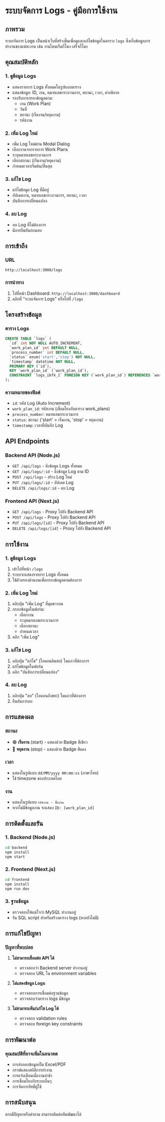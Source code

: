 # ระบบจัดการ Logs - คู่มือการใช้งาน

## ภาพรวม
ระบบจัดการ Logs เป็นหน้าเว็บที่สร้างขึ้นเพื่อดูและแก้ไขข้อมูลในตาราง `logs` ซึ่งเก็บข้อมูลการทำงานของแต่ละงาน เช่น งานไหนเริ่มกี่โมง เสร็จกี่โมง

## คุณสมบัติหลัก

### 1. ดูข้อมูล Logs
- แสดงรายการ Logs ทั้งหมดในรูปแบบตาราง
- แสดงข้อมูล: ID, งาน, หมายเลขกระบวนการ, สถานะ, เวลา, คำอธิบาย
- รองรับการกรองข้อมูลตาม:
  - งาน (Work Plan)
  - วันที่
  - สถานะ (เริ่มงาน/หยุดงาน)
  - รหัสงาน

### 2. เพิ่ม Log ใหม่
- เพิ่ม Log ใหม่ผ่าน Modal Dialog
- เลือกงานจากรายการ Work Plans
- ระบุหมายเลขกระบวนการ
- เลือกสถานะ (เริ่มงาน/หยุดงาน)
- กำหนดเวลาเริ่มต้น/สิ้นสุด

### 3. แก้ไข Log
- แก้ไขข้อมูล Log ที่มีอยู่
- อัปเดตงาน, หมายเลขกระบวนการ, สถานะ, เวลา
- บันทึกการเปลี่ยนแปลง

### 4. ลบ Log
- ลบ Log ที่ไม่ต้องการ
- มีการยืนยันก่อนลบ

## การเข้าถึง

### URL
```
http://localhost:3000/logs
```

### การนำทาง
1. ไปที่หน้า Dashboard: `http://localhost:3000/dashboard`
2. คลิกที่ "ระบบจัดการ Logs" หรือไปที่ `/logs`

## โครงสร้างข้อมูล

### ตาราง Logs
```sql
CREATE TABLE `logs` (
  `id` int NOT NULL AUTO_INCREMENT,
  `work_plan_id` int DEFAULT NULL,
  `process_number` int DEFAULT NULL,
  `status` enum('start','stop') NOT NULL,
  `timestamp` datetime NOT NULL,
  PRIMARY KEY (`id`),
  KEY `work_plan_id` (`work_plan_id`),
  CONSTRAINT `logs_ibfk_1` FOREIGN KEY (`work_plan_id`) REFERENCES `work_plans` (`id`) ON DELETE CASCADE
);
```

### ความหมายของฟิลด์
- `id`: รหัส Log (Auto Increment)
- `work_plan_id`: รหัสงาน (เชื่อมโยงกับตาราง work_plans)
- `process_number`: หมายเลขกระบวนการ
- `status`: สถานะ ('start' = เริ่มงาน, 'stop' = หยุดงาน)
- `timestamp`: เวลาที่บันทึก Log

## API Endpoints

### Backend API (Node.js)
- `GET /api/logs` - ดึงข้อมูล Logs ทั้งหมด
- `GET /api/logs/:id` - ดึงข้อมูล Log ตาม ID
- `POST /api/logs` - สร้าง Log ใหม่
- `PUT /api/logs/:id` - อัปเดต Log
- `DELETE /api/logs/:id` - ลบ Log

### Frontend API (Next.js)
- `GET /api/logs` - Proxy ไปยัง Backend API
- `POST /api/logs` - Proxy ไปยัง Backend API
- `PUT /api/logs/[id]` - Proxy ไปยัง Backend API
- `DELETE /api/logs/[id]` - Proxy ไปยัง Backend API

## การใช้งาน

### 1. ดูข้อมูล Logs
1. เข้าไปที่หน้า `/logs`
2. ระบบจะแสดงรายการ Logs ทั้งหมด
3. ใช้ตัวกรองด้านบนเพื่อกรองข้อมูลตามต้องการ

### 2. เพิ่ม Log ใหม่
1. คลิกปุ่ม "เพิ่ม Log" ที่มุมขวาบน
2. กรอกข้อมูลในฟอร์ม:
   - เลือกงาน
   - ระบุหมายเลขกระบวนการ
   - เลือกสถานะ
   - กำหนดเวลา
3. คลิก "เพิ่ม Log"

### 3. แก้ไข Log
1. คลิกปุ่ม "แก้ไข" (ไอคอนดินสอ) ในแถวที่ต้องการ
2. แก้ไขข้อมูลในฟอร์ม
3. คลิก "บันทึกการเปลี่ยนแปลง"

### 4. ลบ Log
1. คลิกปุ่ม "ลบ" (ไอคอนถังขยะ) ในแถวที่ต้องการ
2. ยืนยันการลบ

## การแสดงผล

### สถานะ
- 🟢 **เริ่มงาน** (start) - แสดงด้วย Badge สีเขียว
- 🔴 **หยุดงาน** (stop) - แสดงด้วย Badge สีแดง

### เวลา
- แสดงในรูปแบบ `dd/MM/yyyy HH:mm:ss` (ภาษาไทย)
- ใช้ timezone ของประเทศไทย

### งาน
- แสดงในรูปแบบ `รหัสงาน - ชื่องาน`
- หากไม่มีข้อมูลงาน จะแสดง `ID: [work_plan_id]`

## การติดตั้งและรัน

### 1. Backend (Node.js)
```bash
cd backend
npm install
npm start
```

### 2. Frontend (Next.js)
```bash
cd frontend
npm install
npm run dev
```

### 3. ฐานข้อมูล
- ตรวจสอบให้แน่ใจว่า MySQL ทำงานอยู่
- รัน SQL script สำหรับสร้างตาราง logs (หากยังไม่มี)

## การแก้ไขปัญหา

### ปัญหาที่พบบ่อย

1. **ไม่สามารถเชื่อมต่อ API ได้**
   - ตรวจสอบว่า Backend server ทำงานอยู่
   - ตรวจสอบ URL ใน environment variables

2. **ไม่แสดงข้อมูล Logs**
   - ตรวจสอบการเชื่อมต่อฐานข้อมูล
   - ตรวจสอบว่าตาราง logs มีข้อมูล

3. **ไม่สามารถเพิ่ม/แก้ไข Log ได้**
   - ตรวจสอบ validation rules
   - ตรวจสอบ foreign key constraints

## การพัฒนาต่อ

### คุณสมบัติที่อาจเพิ่มในอนาคต
- การส่งออกข้อมูลเป็น Excel/PDF
- กราฟแสดงสถิติการทำงาน
- การแจ้งเตือนเมื่องานล่าช้า
- การเชื่อมโยงกับระบบอื่นๆ
- การจัดการสิทธิ์ผู้ใช้

## การสนับสนุน

หากมีปัญหาหรือคำถาม สามารถติดต่อทีมพัฒนาได้ 